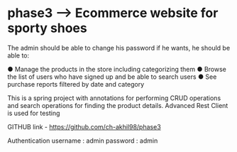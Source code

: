 # phase3 --> Ecommerce website for sporty shoes

The admin should be able to change his password if he wants, he should be able to:

● Manage the products in the store including categorizing them
● Browse the list of users who have signed up and be able to search users
● See purchase reports filtered by date and category

This is a spring project with annotations for performing CRUD operations and search operations
for finding the product details. Advanced Rest Client is used for testing

GITHUB link -  https://github.com/ch-akhil98/phase3

Authentication username : admin
               password : admin
